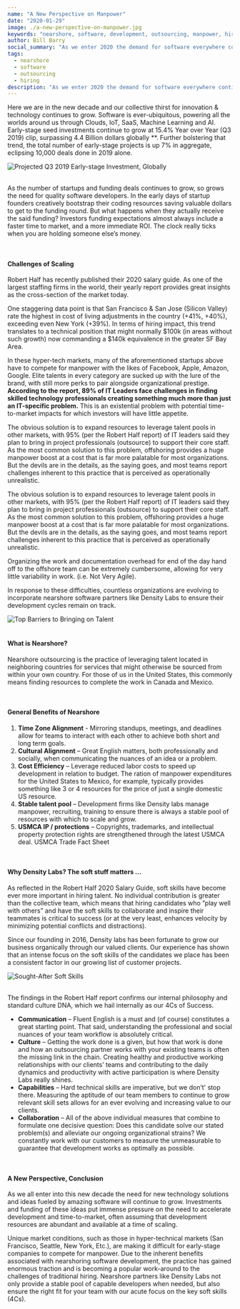 ```yaml
---
name: "A New Perspective on Manpower"
date: "2020-01-29"
image: ./a-new-perspective-on-manpower.jpg
keywords: "nearshore, software, development, outsourcing, manpower, hiring, ruby on rails"
author: Bill Barry
social_summary: "As we enter 2020 the demand for software everywhere continues to grow, putting an enormous strain on local manpower resources. Current market dynamics have put enormous pressure on early-stage companies to continue to develop and go to market at a rapid pace, without a clear solution where the hands-on keyboards will be coming from."
tags:
  - nearshore
  - software
  - outsourcing
  - hiring
description: "As we enter 2020 the demand for software everywhere continues to grow, putting an enormous strain on local manpower resources. Current market dynamics have put enormous pressure on early-stage companies to continue to develop and go to market at a rapid pace, without a clear solution where the hands-on keyboards will be coming from."
---
```

Here we are in the new decade and our collective thirst for innovation & technology continues to grow. Software is ever-ubiquitous, powering all the worlds around us through Clouds, IoT, SaaS, Machine Learning and AI. Early-stage seed investments continue to grow at 15.4% Year over Year (Q3 2019) clip, surpassing 4.4 Billion dollars globally **. Further bolstering that trend, the total number of early-stage projects is up 7% in aggregate, eclipsing 10,000 deals done in 2019 alone.

<div class="row">
  <div class="col-12 col-md-8 mx-auto">
    <img src="./projected_q3_2019.png" title="Projected Q3 2019 Early-stage Investment, Globally" alt="Projected Q3 2019 Early-stage Investment, Globally">
  </div>
</div>

<br/>

As the number of startups and funding deals continues to grow, so grows the need for quality software developers. In the early days of startup founders creatively bootstrap their coding resources saving valuable dollars to get to the funding round. But what happens when they actually receive the said funding? Investors funding expectations almost always include a faster time to market, and a more immediate ROI. The clock really ticks when you are holding someone else’s money. 

<br/>

#### Challenges of Scaling 

Robert Half has recently published their 2020 salary guide. As one of the largest staffing firms in the world, their yearly report provides great insights as the cross-section of the market today. 

One staggering data point is that San Francisco & San Jose (Silicon Valley) rate the highest in cost of living adjustments in the country (+41%, +40%), exceeding even New York (+39%). In terms of hiring impact, this trend translates to a technical position that might normally $100k (in areas without such growth) now commanding a $140k equivalence in the greater SF Bay Area.  

In these hyper-tech markets, many of the aforementioned startups above have to compete for manpower with the likes of Facebook, Apple, Amazon, Google. Elite talents in every category are sucked up with the lure of the brand, with still more perks to pair alongside organizational prestige. **According to the report, 89% of IT Leaders face challenges in finding skilled technology professionals creating something much more than just an IT-specific problem.** This is an existential problem with potential time-to-market impacts for which investors will have little appetite. 

<p class="d-lg-none">The obvious solution is to expand resources to leverage talent pools in other markets, with 95% (per the Robert Half report) of IT leaders said they plan to bring in project professionals (outsource) to support their core staff. As the most common solution to this problem, offshoring provides a huge manpower boost at a cost that is far more palatable for most organizations. But the devils are in the details, as the saying goes, and most teams report challenges inherent to this practice that is perceived as operationally unrealistic.</p>


<div class="row">
  <div class="col-12 col-md-7 col-lg-7 col-xl-8 mt-3" markdown="1">
    <p class="d-none d-lg-block">The obvious solution is to expand resources to leverage talent pools in other markets, with 95% (per the Robert Half report) of IT leaders said they plan to bring in project professionals (outsource) to support their core staff. As the most common solution to this problem, offshoring provides a huge manpower boost at a cost that is far more palatable for most organizations. But the devils are in the details, as the saying goes, and most teams report challenges inherent to this practice that is perceived as operationally unrealistic.</p>
    <p> Organizing the work and documentation overhead for end of the day hand off to the offshore team can be extremely cumbersome, allowing for very little variability in work. (i.e. Not Very Agile). </p>
    <p>In response to these difficulties, countless organizations are evolving to incorporate nearshore software partners like Density Labs to ensure their development cycles remain on track.</p>
  </div>
  <div class="col-12 col-md-5 col-lg-5 col-xl-4 mt-3" markdown="1">
    <img src="./top_barriers_to_bringing_on_talent.png" title=" Top Barriers to Bringing on Talent" alt=" Top Barriers to Bringing on Talent">
  </div>
</div>

<br/>

#### What is Nearshore? 

Nearshore outsourcing is the practice of leveraging talent located in neighboring countries for services that might otherwise be sourced from within your own country. For those of us in the United States, this commonly means finding resources to complete the work in Canada and Mexico.

<br/>

#### General Benefits of Nearshore 

1. **Time Zone Alignment** - Mirroring standups, meetings, and deadlines allow for teams to interact with each other to achieve both short and long term goals. 
2. **Cultural Alignment** – Great English matters, both professionally and socially, when communicating the nuances of an idea or a problem. 
3. **Cost Efficiency** – Leverage reduced labor costs to speed up development in relation to budget. The ration of manpower expenditures for the United States to Mexico, for example, typically provides something like 3 or 4 resources for the price of just a single domestic US resource. 
4. **Stable talent pool** – Development firms like Density labs manage manpower, recruiting, training to ensure there is always a stable pool of resources with which to scale and grow. 
5. **USMCA IP / protections** – Copyrights, trademarks, and intellectual property protection rights are strengthened through the latest USMCA deal. USMCA Trade Fact Sheet 

<br/>

#### Why Density Labs? The soft stuff matters ... 

<div class="row">
  <div class="col-12 col-md-6 col-lg-8 col-xl-8 mt-3">
    <p>As reflected in the Robert Half 2020 Salary Guide, soft skills have become ever more important in hiring talent. No individual contribution is greater than the collective team, which means that hiring candidates who ”play well with others” and have the soft skills to collaborate and inspire their teammates is critical to success (or at the very least, enhances velocity by minimizing potential conflicts and distractions).</p>
    <p class=""> Since our founding in 2016, Density labs has been fortunate to grow our business organically through our valued clients.  Our experience has shown that an intense focus on the soft skills of the candidates we place has been a consistent factor in our growing list of customer projects. <p>
  </div>
  <div class="col-12 col-md-6 col-lg-4 col-xl-4 mt-3 my-auto">
    <img src="./sought_after_soft_skills.png" title="Sought-After Soft Skills" alt="Sought-After Soft Skills">
  </div>
</div>

<br/>

The findings in the Robert Half report confirms our internal philosophy and standard culture DNA, which we hail internally as our 4Cs of Success. 


- **Communication** – Fluent English is a must and (of course) constitutes a great starting point. That said, understanding the professional and social nuances of your team workflow is absolutely critical.
- **Culture** – Getting the work done is a given, but how that work is done and how an outsourcing partner works with your existing teams is often the missing link in the chain.  Creating healthy and productive working relationships with our clients’ teams and contributing to the daily dynamics and productivity with active participation is where Density Labs really shines.
- **Capabilities** – Hard technical skills are imperative, but we don’t' stop there. Measuring the aptitude of our team members to continue to grow relevant skill sets allows for an ever evolving and increasing value to our clients.
- **Collaboration** – All of the above individual measures that combine to formulate one decisive question: Does this candidate solve our stated problem(s) and alleviate our ongoing organizational strains? We constantly work with our customers to measure the unmeasurable to guarantee that development works as optimally as possible. 

<br/>

#### A New Perspective, Conclusion 

As we all enter into this new decade the need for new technology solutions and ideas fueled by amazing software will continue to grow. Investments and funding of these ideas put immense pressure on the need to accelerate development and time-to-market, often assuming that development resources are abundant and available at a time of scaling. 

Unique market conditions, such as those in hyper-technical markets (San Francisco, Seattle, New York, Etc.), are making it difficult for early-stage companies to compete for manpower. Due to the inherent benefits associated with nearshoring software development, the practice has gained enormous traction and is becoming a popular work-around to the challenges of traditional hiring. Nearshore partners like Density Labs not only provide a stable pool of capable developers when needed, but also ensure the right fit for your team with our acute focus on the key soft skills (4Cs). 

<br/>
